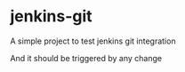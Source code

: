 # jenkins-git

A simple project to test jenkins git integration

And it should be triggered by any change
